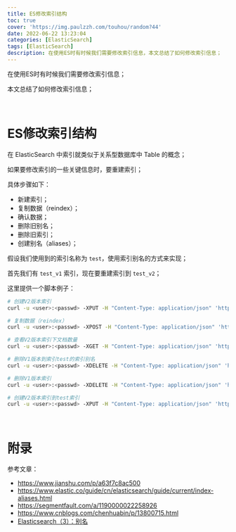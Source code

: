 ```yaml
---
title: ES修改索引结构
toc: true
cover: 'https://img.paulzzh.com/touhou/random?44'
date: 2022-06-22 13:23:04
categories: [ElasticSearch]
tags: [ElasticSearch]
description: 在使用ES时有时候我们需要修改索引信息，本文总结了如何修改索引信息；
---
```


在使用ES时有时候我们需要修改索引信息；

本文总结了如何修改索引信息；

<br/>

<!--more-->

# **ES修改索引结构**

在 ElasticSearch 中索引就类似于关系型数据库中 Table 的概念；

如果要修改索引的一些关键信息时，要重建索引；

具体步骤如下：

-   新建索引；
-   复制数据（reindex）；
-   确认数据；
-   删除旧别名；
-   删除旧索引；
-   创建别名（aliases）；

假设我们使用到的索引名称为 `test`，使用索引别名的方式来实现；

首先我们有 `test_v1` 索引，现在要重建索引到 `test_v2`；

这里提供一个脚本例子：

```bash
# 创建V2版本索引
curl -u <user>:<passwd> -XPUT -H "Content-Type: application/json" 'http://<ip>:9200/test_v2' -d '{"settings":{ ... }}'

# 复制数据（reindex）
curl -u <user>:<passwd> -XPOST -H "Content-Type: application/json" 'http://<ip>:9200/_reindex' -d '{"source":{"index":"test_v1"},"dest":{"index":"test_v2"}}'

# 查看V2版本索引下文档数量
curl -u <user>:<passwd> -XGET -H "Content-Type: application/json" 'http://<ip>:9200/_cat/count/test_v2?v' -d '{}'

# 删除V1版本到索引test的索引别名
curl -u <user>:<passwd> -XDELETE -H "Content-Type: application/json" 'http://<ip>:9200/test_v1/_aliases/test'

# 删除V1版本索引
curl -u <user>:<passwd> -XDELETE -H "Content-Type: application/json" 'http://<ip>:9200/test_v1'

# 创建V2版本索引到test索引
curl -u <user>:<passwd> -XPUT -H "Content-Type: application/json" 'http://<ip>:9200/test_v2/_aliases/test'
```

<br/>

# **附录**

参考文章：

-   https://www.jianshu.com/p/a63f7c8ac500
-   https://www.elastic.co/guide/cn/elasticsearch/guide/current/index-aliases.html
-   https://segmentfault.com/a/1190000022258926
-   https://www.cnblogs.com/chenhuabin/p/13800715.html
-   [Elasticsearch（3）：别名](https://www.cnblogs.com/chenhuabin/p/13800715.html)

<br/>
